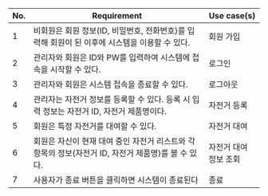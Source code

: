|No. |Requirement                         |Use case(s)                   |
|--- |---                                 |---                           |
|1| 비회원은 회원 정보(ID, 비밀번호, 전화번호)를 입력해 회원이 된 이후에 시스템을 이용할 수 있다. | 회원 가입 |
|2| 관리자와 회원은 ID와 PW를 입력하여 시스템에 접속을 시작할 수 있다.  | 로그인 |
|3| 관리자와 회원은 시스템 접속을 종료할 수 있다. | 로그아웃 |
|4| 관리자는 자전거 정보를 등록할 수 있다. 등록 시 입력 정보는 자전거 ID, 자전거 제품명이다. | 자전거 등록 |
|5| 회원은 특정 자전거를 대여할 수 있다. | 자전거 대여 |
|6| 회원은 자신이 현재 대여 중인 자전거 리스트와 각 항목의 정보(자전거 ID, 자전거 제품명)를 볼 수 있다. | 자전거 대여 정보 조회 |
|7| 사용자가 종료 버튼을 클릭하면 시스템이 종료된다 | 종료 |
